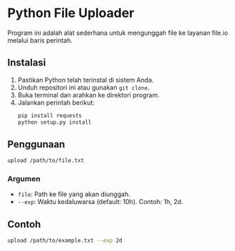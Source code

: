 # Python File Uploader

Program ini adalah alat sederhana untuk mengunggah file ke layanan file.io melalui baris perintah.

## Instalasi
1. Pastikan Python telah terinstal di sistem Anda.
2. Unduh repositori ini atau gunakan `git clone`.
3. Buka terminal dan arahkan ke direktori program.
4. Jalankan perintah berikut:
   ```bash
   pip install requests
   python setup.py install
   ```

## Penggunaan
```bash
upload /path/to/file.txt
```

### Argumen
- `file`: Path ke file yang akan diunggah.
- `--exp`: Waktu kedaluwarsa (default: 10h). Contoh: 1h, 2d.

## Contoh
```bash
upload /path/to/example.txt --exp 2d
```
